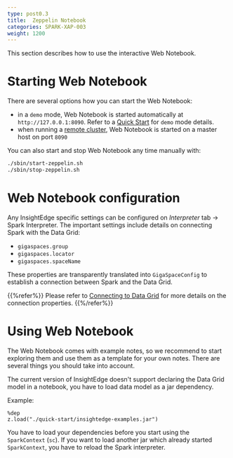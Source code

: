 ```yaml
---
type: post0.3
title:  Zeppelin Notebook
categories: SPARK-XAP-003
weight: 1200
---
```






This section describes how to use the interactive Web Notebook.


# Starting Web Notebook

There are several options how you can start the Web Notebook:

* in a `demo` mode, Web Notebook is started automatically at `http://127.0.0.1:8090`. Refer to a [Quick Start](./quick_start.html) for `demo` mode details.
* when running a [remote cluster](./cluster_setup.html), Web Notebook is started on a master host on port `8090`

You can also start and stop Web Notebook any time manually with:
```bash
./sbin/start-zeppelin.sh
./sbin/stop-zeppelin.sh
```

# Web Notebook configuration

Any InsightEdge specific settings can be configured on *Interpreter* tab -> Spark Interpreter. The important settings include details on connecting Spark with the Data Grid:

* `gigaspaces.group`
* `gigaspaces.locator`
* `gigaspaces.spaceName`

These properties are transparently translated into `GigaSpaceConfig` to establish a connection between Spark and the Data Grid.

{{%refer%}}
Please refer to [Connecting to Data Grid](./connecting.html) for more details on the connection properties.
{{%/refer%}}

# Using Web Notebook

The Web Notebook comes with example notes, so we recommend to start exploring them and use them as a template for your own notes. There are several things you should take into account.

The current version of InsightEdge doesn't support declaring the Data Grid model in a notebook, you have to load data model as a jar dependency.

Example:

```
%dep
z.load("./quick-start/insightedge-examples.jar")
```

You have to load your dependencies before you start using the `SparkContext` (`sc`). If you want to load another jar which already started `SparkContext`, you have to reload the Spark interpreter.
